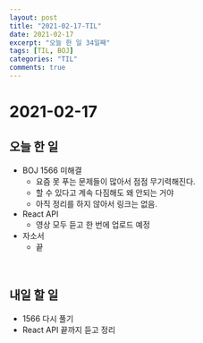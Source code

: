 ```yaml
---
layout: post
title: "2021-02-17-TIL"
date: 2021-02-17
excerpt: "오늘 한 일 34일째"
tags: [TIL, BOJ]
categories: "TIL"
comments: true
---
```


# 2021-02-17

## 오늘 한 일    
- BOJ 1566 미해결
    - 요즘 못 푸는 문제들이 많아서 점점 무기력해진다.
    - 할 수 있다고 계속 다짐해도 왜 안되는 거야
    - 아직 정리를 하지 않아서 링크는 없음.
- React API
    - 영상 모두 듣고 한 번에 업로드 예정
- 자소서
    - 끝

<br>

## 내일 할 일
- 1566 다시 풀기
- React API 끝까지 듣고 정리
